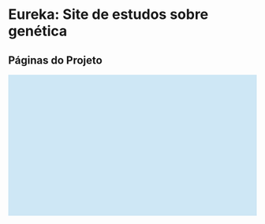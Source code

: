 # Eureka: Site de estudos sobre genética

## Páginas do Projeto
<svg width="1440" height="820" viewBox="0 0 1440 820" fill="none" xmlns="http://www.w3.org/2000/svg">
<rect width="1440" height="820" fill="#CEE7F5"/>
</svg>
